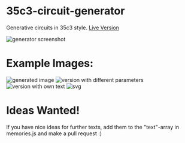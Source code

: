 # 35c3-circuit-generator
Generative circuits in 35c3 style.
[Live Version](https://35c3.bleeptrack.de)

![generator screenshot](https://github.com/bleeptrack/35c3-circuit-generator/blob/master/img/screenshot.png)

# Example Images:
![generated image](https://github.com/bleeptrack/35c3-circuit-generator/blob/master/img/refreshing.png)
![version with different parameters](https://github.com/bleeptrack/35c3-circuit-generator/blob/master/img/glitched.png)
![version with own text](https://github.com/bleeptrack/35c3-circuit-generator/blob/master/img/owntext.png)
![svg](https://github.com/bleeptrack/35c3-circuit-generator/blob/master/img/vector.svg)

# Ideas Wanted!
If you have nice ideas for further texts, add them to the "text"-array in memories.js and make a pull request :) 
